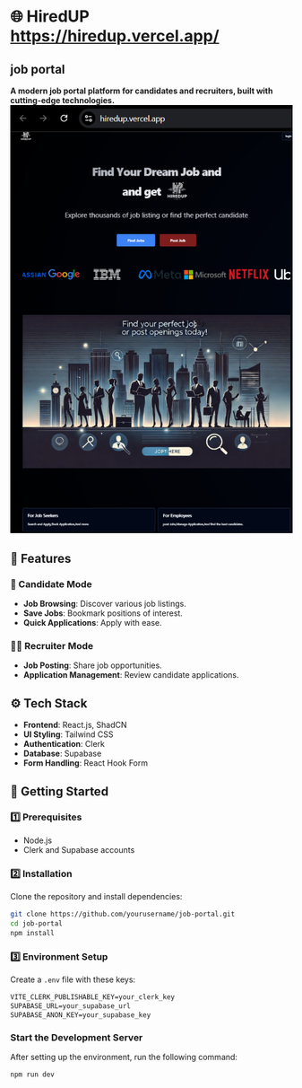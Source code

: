 # 🌐 HiredUP      https://hiredup.vercel.app/
##  job portal
**A modern job portal platform for candidates and recruiters, built with cutting-edge technologies.**
![Job Portal Banner](https://github.com/amal-tv/hiredup/blob/master/public/landing.png)


## 📌 Features
### 👤 Candidate Mode
- **Job Browsing**: Discover various job listings.
- **Save Jobs**: Bookmark positions of interest.
- **Quick Applications**: Apply with ease.

### 🧑‍💼 Recruiter Mode
- **Job Posting**: Share job opportunities.
- **Application Management**: Review candidate applications.


## ⚙️ Tech Stack
- **Frontend**: React.js, ShadCN
- **UI Styling**: Tailwind CSS
- **Authentication**: Clerk
- **Database**: Supabase
- **Form Handling**: React Hook Form

## 🚀 Getting Started

### 1️⃣ Prerequisites
- Node.js
- Clerk and Supabase accounts

### 2️⃣ Installation
Clone the repository and install dependencies:
```bash
git clone https://github.com/yourusername/job-portal.git
cd job-portal
npm install
```

### 3️⃣ Environment Setup
Create a `.env` file with these keys:
```plaintext
VITE_CLERK_PUBLISHABLE_KEY=your_clerk_key
SUPABASE_URL=your_supabase_url
SUPABASE_ANON_KEY=your_supabase_key
```

### Start the Development Server
After setting up the environment, run the following command:

```bash
npm run dev
